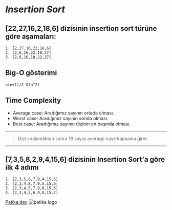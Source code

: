 # ***Insertion Sort***

## **[22,27,16,2,18,6]** dizisinin insertion sort türüne göre aşamaları:

```
1. [2,27,16,22,18,6]
2. [2,6,16,22,18,27]
3. [2,6,16,18,22,27]
```
## Big-O gösterimi

` n(n+1)/2 O(n^2) `

## Time Complexity

- Average case: Aradığımız sayının ortada olması.
- Worst case: Aradığımız sayının sonda olması.
- Best case: Aradığımız sayının dizinin en başında olması.

---
> Dizi sıralandıktan sonra 18 sayısı average case kapsaına girer.
---

## [7,3,5,8,2,9,4,15,6] dizisinin Insertion Sort'a göre ilk 4 adımı

```
1. [2,3,5,8,7,9,4,15,6]
2. [2,3,4,8,7,9,5,15,6]
3. [2,3,4,5,7,9,8,15,6]
4. [2,3,4,5,6,9,8,15,7]
```

[Patika.dev](https://www.patika.dev/tr)
![patika logo](https://global-uploads.webflow.com/6097e0eca1e87557da031fef/609859a191abe5d64b17fed3_Patika%20logo.png)